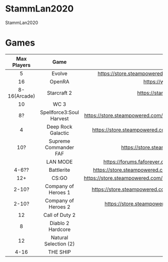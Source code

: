 # StammLan2020
StammLan2020


# Games

| Max Players |  Game  | URL |
|:-----------:|:------:|:---:|
|      5      | Evolve |  https://store.steampowered.com/app/273350/Evolve_Stage_2/   |
|      16     | OpenRA |   https://www.openra.net/  |
|      8-16(Arcade)    | Starcraft 2 |   https://starcraft2.com/de-de/  |
|     10      | WC 3   | |
|     8?      | Spellforce3:Soul Harvest | https://store.steampowered.com/app/817540/SpellForce_3_Soul_Harvest/ |
|     4       | Deep Rock Galactic  | https://store.steampowered.com/app/548430/Deep_Rock_Galactic/ |
| 10? |Supreme Commander FAF| https://store.steampowered.com/app/9420 |
| | LAN MODE | https://forums.faforever.com/viewtopic.php?f=2&t=15978 | 
| 4-6??| Battlerite | https://store.steampowered.com/app/504370/Battlerite/?l=german |
| 12+ | CS:GO | https://store.steampowered.com/app/730/CounterStrike_Global_Offensive/ |
| 2-10?| Company of Heroes 1 | https://store.steampowered.com/app/228200/Company_of_Heroes/ |
| 2-10? | Company of Heroes 2 | https://store.steampowered.com/agecheck/app/231430/ |
| 12 | Call of Duty 2 | ... |
| 8 | Diablo 2 Hardcore | |
| 12 | Natural Selection (2) | |
| 4-16 | THE SHIP | |

